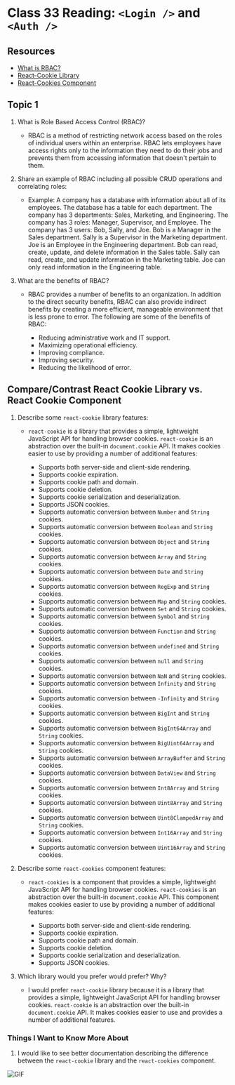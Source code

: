 # Class 33 Reading: `<Login />` and `<Auth />`

## Resources

- [What is RBAC?](https://www.digitalguardian.com/blog/what-role-based-access-control-rbac-examples-benefits-and-more)
- [React-Cookie Library](https://www.npmjs.com/package/react-cookie)
- [React-Cookies Component](https://www.npmjs.com/package/react-cookies)

## Topic 1

1. What is Role Based Access Control (RBAC)?

    - RBAC is a method of restricting network access based on the roles of individual users within an enterprise. RBAC lets employees have access rights only to the information they need to do their jobs and prevents them from accessing information that doesn't pertain to them.

2. Share an example of RBAC including all possible CRUD operations and correlating roles:

    - Example: A company has a database with information about all of its employees. The database has a table for each department. The company has 3 departments: Sales, Marketing, and Engineering. The company has 3 roles: Manager, Supervisor, and Employee. The company has 3 users: Bob, Sally, and Joe. Bob is a Manager in the Sales department. Sally is a Supervisor in the Marketing department. Joe is an Employee in the Engineering department. Bob can read, create, update, and delete information in the Sales table. Sally can read, create, and update information in the Marketing table. Joe can only read information in the Engineering table.

3. What are the benefits of RBAC?

    - RBAC provides a number of benefits to an organization. In addition to the direct security benefits, RBAC can also provide indirect benefits by creating a more efficient, manageable environment that is less prone to error. The following are some of the benefits of RBAC:

        - Reducing administrative work and IT support.
        - Maximizing operational efficiency.
        - Improving compliance.
        - Improving security.
        - Reducing the likelihood of error.

## Compare/Contrast React Cookie Library vs. React Cookie Component

1. Describe some `react-cookie` library features:

    - `react-cookie` is a library that provides a simple, lightweight JavaScript API for handling browser cookies. `react-cookie` is an abstraction over the built-in `document.cookie` API. It makes cookies easier to use by providing a number of additional features:

        - Supports both server-side and client-side rendering.
        - Supports cookie expiration.
        - Supports cookie path and domain.
        - Supports cookie deletion.
        - Supports cookie serialization and deserialization.
        - Supports JSON cookies.
        - Supports automatic conversion between `Number` and `String` cookies.
        - Supports automatic conversion between `Boolean` and `String` cookies.
        - Supports automatic conversion between `Object` and `String` cookies.
        - Supports automatic conversion between `Array` and `String` cookies.
        - Supports automatic conversion between `Date` and `String` cookies.
        - Supports automatic conversion between `RegExp` and `String` cookies.
        - Supports automatic conversion between `Map` and `String` cookies.
        - Supports automatic conversion between `Set` and `String` cookies.
        - Supports automatic conversion between `Symbol` and `String` cookies.
        - Supports automatic conversion between `Function` and `String` cookies.
        - Supports automatic conversion between `undefined` and `String` cookies.
        - Supports automatic conversion between `null` and `String` cookies.
        - Supports automatic conversion between `NaN` and `String` cookies.
        - Supports automatic conversion between `Infinity` and `String` cookies.
        - Supports automatic conversion between `-Infinity` and `String` cookies.
        - Supports automatic conversion between `BigInt` and `String` cookies.
        - Supports automatic conversion between `BigInt64Array` and `String` cookies.
        - Supports automatic conversion between `BigUint64Array` and `String` cookies.
        - Supports automatic conversion between `ArrayBuffer` and `String` cookies.
        - Supports automatic conversion between `DataView` and `String` cookies.
        - Supports automatic conversion between `Int8Array` and `String` cookies.
        - Supports automatic conversion between `Uint8Array` and `String` cookies.
        - Supports automatic conversion between `Uint8ClampedArray` and `String` cookies.
        - Supports automatic conversion between `Int16Array` and `String` cookies.
        - Supports automatic conversion between `Uint16Array` and `String` cookies.

2. Describe some `react-cookies` component features:

    - `react-cookies` is a component that provides a simple, lightweight JavaScript API for handling browser cookies. `react-cookies` is an abstraction over the built-in `document.cookie` API. This component makes cookies easier to use by providing a number of additional features:

        - Supports both server-side and client-side rendering.
        - Supports cookie expiration.
        - Supports cookie path and domain.
        - Supports cookie deletion.
        - Supports cookie serialization and deserialization.
        - Supports JSON cookies.

3. Which library would you prefer would prefer? Why?

    - I would prefer `react-cookie` library because it is a library that provides a simple, lightweight JavaScript API for handling browser cookies. `react-cookie` is an abstraction over the built-in `document.cookie` API. It makes cookies easier to use and provides a number of additional features.

### Things I Want to Know More About

1. I would like to see better documentation describing the difference between the `react-cookie` library and the `react-cookies` component.

![GIF](https://media.giphy.com/media/bAlYQOugzX9sY/giphy.gif)
